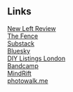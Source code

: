 ## Links

[New Left Review](https://newleftreview.org/)\
[The Fence](https://www.the-fence.com/)\
[Substack](https://substack.com)\
[Bluesky](https://bsky.app/)\
[DIY Listings London](https://diylistingsldn.neocities.org/)\
[Bandcamp](https://bandcamp.com/)\
[MindRift](https://mindrift.toloka.ai/)\
[photowalk.me](https://www.photowalk.me/photowalk/calendar/2025/2)


